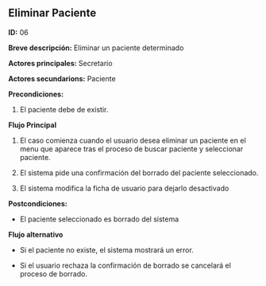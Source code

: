 ## Eliminar Paciente

**ID:** 06


**Breve descripción:** Eliminar un paciente determinado


**Actores principales:** Secretario


**Actores secundarions:** Paciente


**Precondiciones:**

1. El paciente debe de existir.

**Flujo Principal**

1. El caso comienza cuando el usuario desea eliminar un paciente en el menu que aparece tras el proceso de buscar paciente y seleccionar paciente.

2. El sistema pide una confirmación del borrado del paciente seleccionado.

3. El sistema modifica la ficha de usuario para dejarlo desactivado

**Postcondiciones:**

* El paciente seleccionado es borrado del sistema

**Flujo alternativo**
 
* Si el paciente no existe, el sistema mostrará un error.

* Si el usuario rechaza la confirmación de borrado se cancelará el proceso de borrado.
